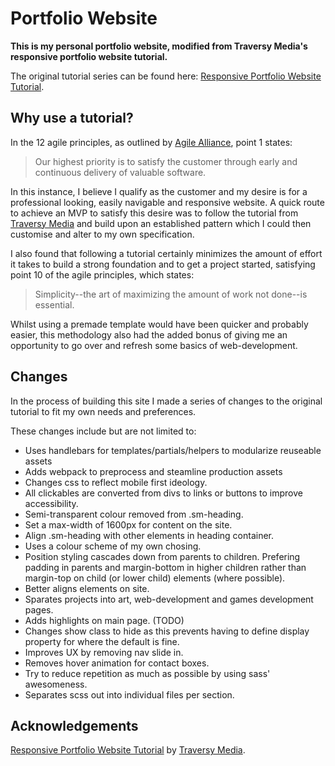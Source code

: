 # Portfolio Website

**This is my personal portfolio website, modified from Traversy Media's responsive portfolio website tutorial.**

The original tutorial series can be found here: [Responsive Portfolio Website Tutorial](https://www.youtube.com/watch?v=gYzHS-n2gqU&list=PLillGF-RfqbYoGoCjKoMOkVznV6aSXKzU).

## Why use a tutorial?

In the 12 agile principles, as outlined by [Agile Alliance](https://www.agilealliance.org/agile101/12-principles-behind-the-agile-manifesto/), point 1 states:

> Our highest priority is to satisfy the customer through early and continuous delivery of valuable software.

In this instance, I believe I qualify as the customer and my desire is for a professional looking, easily navigable and responsive website. A quick route to achieve an MVP to satisfy this desire was to follow the tutorial from [Traversy Media](https://www.traversymedia.com/) and build upon an established pattern which I could then customise and alter to my own specification.

I also found that following a tutorial certainly minimizes the amount of effort it takes to build a strong foundation and to get a project started, satisfying point 10 of the agile principles, which states:

> Simplicity--the art of maximizing the amount of work not done--is essential.

Whilst using a premade template would have been quicker and probably easier, this methodology also had the added bonus of giving me an opportunity to go over and refresh some basics of web-development.

## Changes

In the process of building this site I made a series of changes to the original tutorial to fit my own needs and preferences.

These changes include but are not limited to:

- Uses handlebars for templates/partials/helpers to modularize reuseable assets
- Adds webpack to preprocess and steamline production assets
- Changes css to reflect mobile first ideology.
- All clickables are converted from divs to links or buttons to improve accessibility.
- Semi-transparent colour removed from .sm-heading.
- Set a max-width of 1600px for content on the site.
- Align .sm-heading with other elements in heading container.
- Uses a colour scheme of my own chosing.
- Position styling cascades down from parents to children. Prefering padding in parents and margin-bottom in higher children rather than margin-top on child (or lower child) elements (where possible).
- Better aligns elements on site.
- Sparates projects into art, web-development and games development pages.
- Adds highlights on main page. (TODO)
- Changes show class to hide as this prevents having to define display property for where the default is fine.
- Improves UX by removing nav slide in.
- Removes hover animation for contact boxes.
- Try to reduce repetition as much as possible by using sass' awesomeness.
- Separates scss out into individual files per section.

## Acknowledgements

[Responsive Portfolio Website Tutorial](https://www.youtube.com/watch?v=gYzHS-n2gqU&list=PLillGF-RfqbYoGoCjKoMOkVznV6aSXKzU) by [Traversy Media](https://www.traversymedia.com/).
